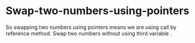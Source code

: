 # Swap-two-numbers-using-pointers
So swapping two numbers using pointers means we are using call by reference method. Swap two numbers without using third variable . 
